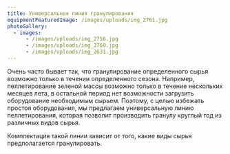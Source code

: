 ```yaml
---
title: Универсальная линия гранулирования
equipmentFeaturedImage: /images/uploads/img_2761.jpg
photoGallery:
  - images:
      - /images/uploads/img_2756.jpg
      - /images/uploads/img_2760.jpg
      - /images/uploads/img_2631.jpg
---
```

Очень часто бывает так, что гранулирование определенного сырья возможно только в течении определенного сезона. Например, пеллетирование зеленой массы возможно только в течение нескольких месяцев лета, в остальной период нет возможности загрузить оборудование необходимым сырьем. Поэтому, с целью избежать простоя оборудования, мы предлагаем универсальную линию пеллетирования, которая позволит производить гранулу круглый год из различных видов сырья.

Комплектация такой линии зависит от того, какие виды сырья предполагается гранулировать.
